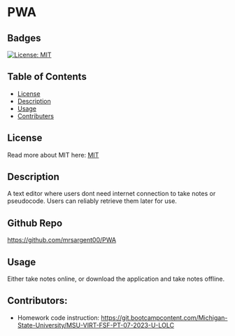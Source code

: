 # PWA

## Badges

[![License: MIT](https://img.shields.io/badge/License-MIT-yellow.svg)](https://opensource.org/licenses/MIT)

## Table of Contents

- [License](#license)
- [Description](#description)
- [Usage](#usage)
- [Contributers](#contributors)

## License

Read more about MIT here:
[MIT](https://opensource.org/licenses/MIT)

## Description

A text editor where users dont need internet connection to take notes or pseudocode. Users can reliably retrieve them later for use.

## Github Repo 

https://github.com/mrsargent00/PWA

## Usage

Either take notes online, or download the application and take notes offline.

## Contributors:

- Homework code instruction: https://git.bootcampcontent.com/Michigan-State-University/MSU-VIRT-FSF-PT-07-2023-U-LOLC
